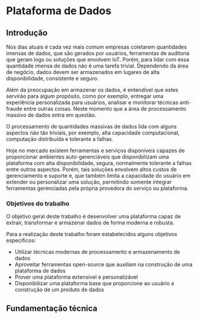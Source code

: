 # Plataforma de Dados

## Introdução

Nos dias atuais é cada vez mais comum empresas coletarem quantidades imensas de dados, que são gerados por usuários, ferramentas de auditoria que geram logs ou soluções que envolvem IoT. Porém, para lidar com essa quantidade imensa de dados não é uma tarefa trivial. Dependendo da área de negócio, dados devem ser armazenados em lugares de alta disponibilidade, consistente e seguro.

Além da preocupação em armazenar os dados, é entendível que estes servirão para algum 
propósito, como por exemplo, entregar uma experiência personalizada para usuários, analisar e monitorar técnicas anti-fraude entre outras coisas. Neste momento que a área de processamento massivo de dados entra em questão.

O processamento de quantidades massivas de dados lida com alguns aspectos não tão triviais, por exemplo, alta capacidade computacional, computação distribuída e tolerante a falhas.

Hoje no mercado existem ferramentas e serviços disponíveis capazes de proporcionar ambientes auto-gerenciáveis que disponibilizam uma plataforma com alta disponibilidade, segura, normalmente tolerante a falhas entre outros aspectos. Porém, tais soluções envolvem altos custos de gerenciamento e suporte e, que também limita a capacidade do usuário em extender ou personalizar uma solução, permitindo somente integrar ferramentas gerenciadas pela própria provedora do serviço ou plataforma.

### Objetivos do trabalho

O objetivo geral deste trabalho é desenvolver uma plataforma capaz de extrair, transformar e armazenar dados de forma moderna e robusta.

Para a realização deste trabalho foram estabelecidos alguns objetivos específicos:

- Utilizar técnicas modernas de processamento e armazenamento de dados
- Aproveitar ferramentas open-source que auxiliam na construção de uma plataforma de dados
- Prover uma plataforma extensível e personalizável
- Disponibilizar uma plataforma base que proporcione ao usuário a construção de um produto de dados

## Fundamentação técnica
